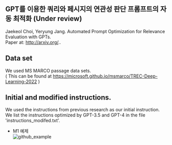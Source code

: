 ## GPT를 이용한 쿼리와 페시지의 연관성 판단 프롬프트의 자동 최적화 (Under review)

Jaekeol Choi, Yeryung Jang. Automated Prompt Optimization for Relevance Evaluation with GPTs.<br>
Paper at: http://arxiv.org/..

## Data set

We used MS MARCO passage data sets.  
( This can be found at https://microsoft.github.io/msmarco/TREC-Deep-Learning-2022 )

## Initial and modified instructions.

We used the instructions from previous research as our initial instruction. <br>
We list the instructions optimized by GPT-3.5 and GPT-4 in the file 'instructions_modifed.txt'.

- M1 예제 <br>
![github_example](https://github.com/user-attachments/assets/d9d1fbf3-1f81-41e3-a0b6-53dcff442d3e)

